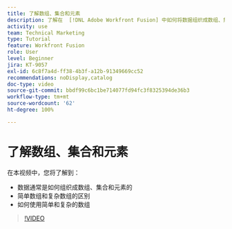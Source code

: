```yaml
---
title: 了解数组、集合和元素
description: 了解在  [!DNL Adobe Workfront Fusion] 中如何将数据组织成数组、集合和元素，以及如何使用简单和复杂的数组。
activity: use
team: Technical Marketing
type: Tutorial
feature: Workfront Fusion
role: User
level: Beginner
jira: KT-9057
exl-id: 6c8f7a4d-ff38-4b3f-a12b-91349669cc52
recommendations: noDisplay,catalog
doc-type: video
source-git-commit: bbdf99c6bc1be714077fd94fc3f8325394de36b3
workflow-type: tm+mt
source-wordcount: '62'
ht-degree: 100%

---
```


# 了解数组、集合和元素

在本视频中，您将了解到：

* 数据通常是如何组织成数组、集合和元素的
* 简单数组和复杂数组的区别
* 如何使用简单和复杂的数组

>[!VIDEO](https://video.tv.adobe.com/v/3417979/?quality=12&learn=on&enablevpops=1&captions=chi_hans)
